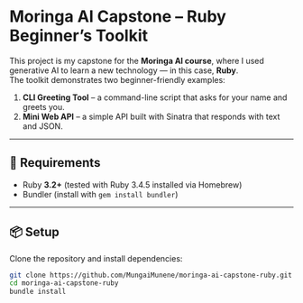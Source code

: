 # Moringa AI Capstone – Ruby Beginner’s Toolkit

This project is my capstone for the **Moringa AI course**, where I used generative AI to learn a new technology — in this case, **Ruby**.  
The toolkit demonstrates two beginner-friendly examples:  

1. **CLI Greeting Tool** – a command-line script that asks for your name and greets you.  
2. **Mini Web API** – a simple API built with Sinatra that responds with text and JSON.  

---

## 🚀 Requirements
- Ruby **3.2+** (tested with Ruby 3.4.5 installed via Homebrew)  
- Bundler (install with `gem install bundler`)  

---

## 📦 Setup
Clone the repository and install dependencies:

```bash
git clone https://github.com/MungaiMunene/moringa-ai-capstone-ruby.git
cd moringa-ai-capstone-ruby
bundle install
